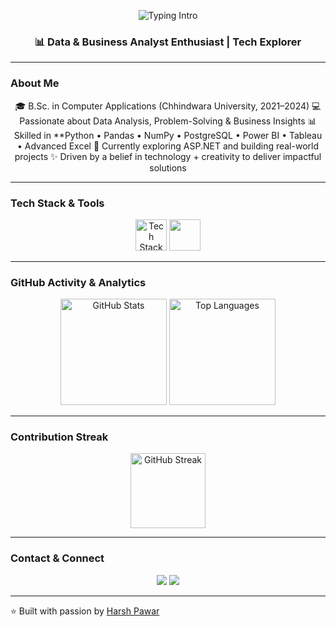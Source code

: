 <p align="center">
  <img src="https://readme-typing-svg.herokuapp.com?font=Fira+Code&pause=1000&color=4AB4F4&width=600&lines=Hi,+I'm+Harsh+Pawar!;Data+Analyst+|+Tech+Explorer;Turning+data+into+insights..." alt="Typing Intro" />
</p>

<h3 align="center">📊 Data & Business Analyst Enthusiast | Tech Explorer</h3>

---

###  About Me
<p align="center">
  🎓 B.Sc. in Computer Applications (Chhindwara University, 2021–2024)  
  💻 Passionate about Data Analysis, Problem-Solving & Business Insights
  📊 Skilled in **Python • Pandas • NumPy • PostgreSQL • Power BI • Tableau • Advanced Excel
  🌱 Currently exploring ASP.NET and building real-world projects  
  ✨ Driven by a belief in technology + creativity to deliver impactful solutions
</p>

---

###  Tech Stack & Tools
<p align="center">
  <img src="https://skillicons.dev/icons?i=python,pandas,numpy,postgresql,tableau,excel,git" alt="Tech Stack Icons" height="50"/>
  <img src="https://img.shields.io/badge/PowerBI-F2C811?style=for-the-badge&logo=powerbi&logoColor=black" height="50"/>
</p>

---

###  GitHub Activity & Analytics
<p align="center">
  <img src="https://github-readme-stats.vercel.app/api?username=harshiscodingcode&show_icons=true&theme=radical" alt="GitHub Stats" height="170"/>
  <img src="https://github-readme-stats.vercel.app/api/top-langs/?username=harshiscodingcode&layout=compact&theme=radical" alt="Top Languages" height="170"/>
</p>

---

###  Contribution Streak
<p align="center">
  <img src="https://github-readme-streak-stats.herokuapp.com/?user=harshiscodingcode&theme=tokyonight" alt="GitHub Streak" height="120"/>
</p>

---

###  Contact & Connect
<p align="center">
  <a href="mailto:harshpawar647@gmail.com"><img src="https://img.shields.io/badge/Email-D14836?style=for-the-badge&logo=gmail&logoColor=white" /></a>
  <a href="#"><img src="https://img.shields.io/badge/LinkedIn-0077B5?style=for-the-badge&logo=linkedin&logoColor=white" /></a>
</p>

---

⭐ Built with passion by [Harsh Pawar](https://github.com/harshiscodingcode)
